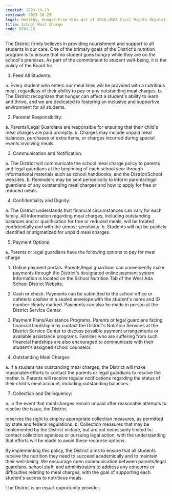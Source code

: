 ```yaml
---
created: 2023-10-23
reviewed: 2023-10-23
legal: Healthy, Hunger-Free Kids Act of 2010,USDA Civil Rights Regulations and Policies,
title: School Meal Charge
code: 0701.15
---
```



The District firmly believes in providing nourishment and support to all students in our care. One of the primary
goals of the District's nutrition program is to ensure that no student goes hungry while they are on the school's
premises. As part of the commitment to student well-being, it is the policy of the Board to:

1. Feed All Students:

a. Every student who enters our meal lines will be provided with a nutritious meal, regardless of their ability to
pay or any outstanding meal charges.
b. The District recognizes that hunger can affect a student's ability to learn and thrive, and we are dedicated to
fostering an inclusive and supportive environment for all students.

2. Parental Responsibility:

a. Parents/Legal Guardians are responsible for ensuring that their child's meal charges are paid promptly.
b. Charges may include unpaid meal balances, purchases of extra items, or charges incurred during special events
involving meals.

3. Communication and Notification:

a. The District will communicate the school meal charge policy to parents and legal guardians at the beginning of
each school year through informational materials such as school handbooks, and the District/School websites.
b. Reminders may be sent periodically to inform parents/legal guardians of any outstanding meal charges and
how to apply for free or reduced meals.

4. Confidentiality and Dignity:

a. The District understands that financial circumstances can vary for each family. All information regarding meal
charges, including outstanding balances and or qualification for free or reduced meals, will be treated confidentially
and with the utmost sensitivity.
b. Students will not be publicly identified or stigmatized for unpaid meal charges.

5. Payment Options:

a. Parents or legal guardians have the following options to pay for meal charge


1. Online payment portals. Parents/legal guardians can conveniently make payments through the District's
designated online payment system. Information is located on the School Nutrition Tab of the West Ada
School District Website.
2. Cash or check. Payments can be submitted to the school office or cafeteria cashier in a sealed envelope
with the student's name and ID number clearly marked. Payments can also be made in person at the
District Service Center.
3. Payment Plans/Assistance Programs. Parents or legal guardians facing financial hardship may contact
the District's Nutrition Services at the District Service Center to discuss possible payment arrangements
or available assistance programs. Families who are suffering from such financial hardships are also
encouraged to communicate with their student's assigned school counselor.

6. Outstanding Meal Charges:

a. If a student has outstanding meal charges, the District will make reasonable efforts to contact the parents or
legal guardians to resolve the matter.
b. Parents will receive regular notifications regarding the status of their child's meal account, including
outstanding balances.

7. Collection and Delinquency:

a. In the event that meal charges remain unpaid after reasonable attempts to resolve the issue, the District

reserves the right to employ appropriate collection measures, as permitted by state and federal regulations.
b. Collection measures that may be implemented by the District include, but are not necessarily limited to:
contact collection agenices or pursuing legal action, with the understanding that efforts will be made to avoid these
recourse options.

By implementing this policy, the District aims to ensure that all students receive the nutrition they need to succeed
academically and to maintain their well-being. We encourage open communication between parents/legal
guardians, school staff, and administrators to address any concerns or difficulties relating to meal charges, with the
goal of supporting each student's access to nutritious meals.

The District is an equal-opportunity provider.

